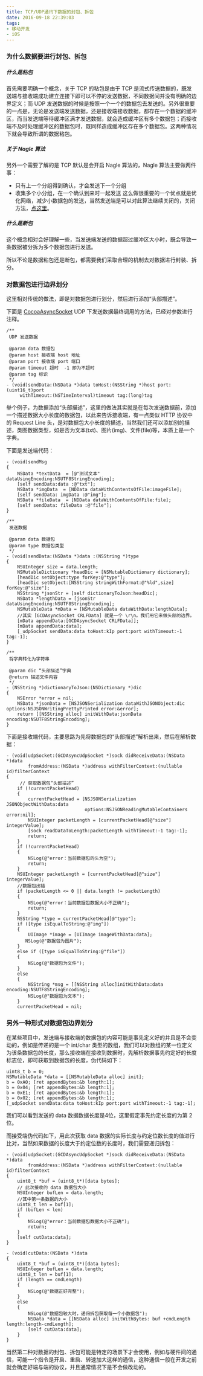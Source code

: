 ```yaml
---
title: TCP/UDP通讯下数据的封包、拆包
date: 2016-09-18 22:39:03
tags:
- 移动开发
- iOS
---
```


### 为什么数据要进行封包、拆包
##### 什么是粘包
首先需要明确一个概念，关于 TCP 的粘包是由于 TCP 是流式传送数据的，既发送端与接收端成功建立连接下即可以不停的发送数据，不同数据间并没有明确的边界定义；而 UDP 发送数据的时候是按照一个一个的数据包去发送的。另外很重要的一点是，无论是发送端发送数据，还是接收端接收数据，都存在一个数据的缓冲区，而当发送端等待缓冲区满才发送数据，就会造成缓冲区有多个数据包；而接收端不及时处理缓冲区的数据包时，既同样造成缓冲区存在多个数据包。这两种情况下就会导致所谓的数据粘包。

<!-- more -->

##### 关于 Nagle 算法
另外一个需要了解的是 TCP 默认是会开启 Nagle 算法的，Nagle 算法主要做两件事：

* 只有上一个分组得到确认，才会发送下一个分组
* 收集多个小分组，在一个确认到来时一起发送
这么做很重要的一个优点就是优化网络，减少小数据包的发送，当然发送端是可以对此算法继续关闭的，关闭方法，[点这里](https://github.com/robbiehanson/CocoaAsyncSocket/issues/325)。

##### 什么是断包
这个概念相对会好理解一些，当发送端发送的数据超过缓冲区大小时，既会导致一条数据被分拆为多个数据包进行发送。

所以不论是数据粘包还是断包，都需要我们采取合理的机制去对数据进行封装、拆分。

### 对数据包进行边界划分
这里相对传统的做法，即是对数据包进行划分，然后进行添加“头部描述”。

下面是 [CocoaAsyncSocket](https://github.com/robbiehanson/CocoaAsyncSocket) UDP 下发送数据最终调用的方法，已经对参数进行注释。

``` objc
/**
 UDP 发送数据

 @param data 数据包
 @param host 接收端 host 地址
 @param port 接收端 port 端口
 @param timeout 超时  -1 即为不超时
 @param tag 标识
 */
- (void)sendData:(NSData *)data toHost:(NSString *)host port:(uint16_t)port
     withTimeout:(NSTimeInterval)timeout tag:(long)tag
```

举个例子，为数据添加“头部描述”，这里的做法其实就是在每次发送数据前，添加一个描述数据大小长度的数据包，以此来告诉接收端，有一点类似 HTTP 协议中的 Request Line 头，是对数据包大小长度的描述，当然我们还可以添加别的描述，类图数据类型，如是否为文本(txt)、图片(img)、文件(file)等，本质上是一个字典。

下面是发送端代码：

``` objc
- (void)sendMsg
{
	NSData *textData  = [@"测试文本" dataUsingEncoding:NSUTF8StringEncoding];
	[self sendData:data :@"txt"];
	NSData *imgData  = [NDData dataWithContentsOfFile:imageFile];
	[self sendData: imgData :@"img"];
	NSData *fileData  = [NDData dataWithContentsOfFile:file];
	[self sendData: fileData :@"file"];
}

/**
 发送数据

 @param data 数据包
 @param type 数据包类型
 */
- (void)sendData:(NSData *)data :(NSString *)type
{
    NSUInteger size = data.length;
    NSMutableDictionary *headDic = [NSMutableDictionary dictionary];
    [headDic setObject:type forKey:@"type"];
    [headDic setObject:[NSString stringWithFormat:@"%ld",size] forKey:@"size"];
    NSString *jsonStr = [self dictionaryToJson:headDic];
    NSData *lengthData = [jsonStr dataUsingEncoding:NSUTF8StringEncoding];
    NSMutableData *mData = [NSMutableData dataWithData:lengthData];
    //其实 [GCDAsyncSocket CRLFData] 就是一个 \r\n。我们用它来做头部的边界。
    [mData appendData:[GCDAsyncSocket CRLFData]];
    [mData appendData:data];
    [_udpSocket sendData:data toHost:kIp port:port withTimeout:-1 tag:-1];
}

/**
 将字典转化为字符串

 @param dic “头部描述”字典
 @return 描述文件内容
 */
- (NSString *)dictionaryToJson:(NSDictionary *)dic
{
    NSError *error = nil;
    NSData *jsonData = [NSJSONSerialization dataWithJSONObject:dic options:NSJSONWritingPrettyPrinted error:&error];
    return [[NSString alloc] initWithData:jsonData encoding:NSUTF8StringEncoding];
}
```

下面是接收端代码，主要思路为先将数据包的“头部描述”解析出来，然后在解析数据：

``` objc
- (void)udpSocket:(GCDAsyncUdpSocket *)sock didReceiveData:(NSData *)data
        fromAddress:(NSData *)address withFilterContext:(nullable id)filterContext
{
	 // 获取数据包“头部描述”
    if (!currentPacketHead) 
    {
        currentPacketHead = [NSJSONSerialization JSONObjectWithData:data
                             options:NSJSONReadingMutableContainers error:nil];
        NSUInteger packetLength = [currentPacketHead[@"size"] integerValue];
        [sock readDataToLength:packetLength withTimeout:-1 tag:-1];
        return;
    }
    if (!currentPacketHead) 
    {
        NSLog(@"error：当前数据包的头为空");
        return;
    }
    NSUInteger packetLength = [currentPacketHead[@"size"] integerValue];
    //数据包出错
    if (packetLength <= 0 || data.length != packetLength) 
    {
        NSLog(@"error：当前数据包数据大小不正确");
        return;
    }
    NSString *type = currentPacketHead[@"type"];
    if ([type isEqualToString:@"img"]) 
    {
    	UIImage *image = [UIImage imageWithData:data];
       NSLog(@"数据包为图片");
    }
    else if ([type isEqualToString:@"file"]) 
    {
        NSLog(@"数据包为文件");
    }
    else
    {
        NSString *msg = [[NSString alloc]initWithData:data encoding:NSUTF8StringEncoding];
        NSLog(@"数据包为文本");
    }
    currentPacketHead = nil;
```

### 另外一种形式对数据包边界划分
在某些项目中，发送端与接收端的数据包的内容可能是事先定义好的并且是不会变动的，例如是传递的是一个 int/char 类型的数组，我们可以对数组的某一位定义为该条数据包的长度，那么接收端在接收到数据时，先解析数据事先约定好的长度标志位，即可获取到数据包的长度，伪代码如下：

``` objc
uint8_t b = 0;
NSMutableData *data = [[NSMutableData alloc] init];
b = 0xA0; [ret appendBytes:&b length:1];
b = 0x04; [ret appendBytes:&b length:1];
b = 0xE1; [ret appendBytes:&b length:1];
b = 0x02; [ret appendBytes:&b length:1];
[_udpSocket sendData:data toHost:kIp port:port withTimeout:-1 tag:-1];
```

我们可以看到发送的 data 数据数据长度是4位，这里假定事先约定长度的为第 2 位。

而接受端伪代码如下，用此次获取 data 数据的实际长度与约定位数长度的值进行比对，当然如果数据的长度大于约定位数的长度时，我们需要递归拆包：

``` objc
- (void)udpSocket:(GCDAsyncUdpSocket *)sock didReceiveData:(NSData *)data
        fromAddress:(NSData *)address withFilterContext:(nullable id)filterContext
{
	uint8_t *buf = (uint8_t*)[data bytes];
	// 此次接收的 data 数据包大小
	NSUInteger bufLen = data.length;
	//其中第一条数据的大小
	uint8_t len = buf[1];
	if (bufLen < len) 
	{
        NSLog(@"error：当前数据包数据大小不正确");
        return;
	}
	[self cutData:data];
}

- (void)cutData:(NSData *)data
{
	uint8_t *buf = (uint8_t*)[data bytes];
	NSUInteger bufLen = data.length;
	uint8_t len = buf[1];
	if (length == cmdLength) 
	{
		NSLog(@"数据正好完整");
	}
	else
	{
		NSLog(@"数据包较大时，递归拆包获取每一个小数据包");
		NSData *data = [[NSData alloc] initWithBytes: buf +cmdLength length:length-cmdLength];
		[self cutData:data];
	}
}

```

当然第二种对数据的封包、拆包可能是特定的场景下才会使用，例如与硬件间的通信，可能一个指令是开启、重启、转速加大这样的通信，这种通信一般在开发之前就会确定好端与端的协议，并且通常情况下是不会做改动的。








